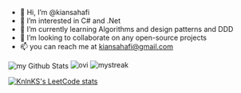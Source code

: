 - 👋 Hi, I’m @kiansahafi
- 👀 I’m interested in C# and .Net
- 🌱 I’m currently learning Algorithms and design patterns and DDD
- 💞️ I’m looking to collaborate on any open-source projects
- 📫 you can reach me at kiansahafi@gmail.com


<img align="center" src="https://github-readme-stats.vercel.app/api?username=kiansahafi&include_all_commits=true&count_private=true&show_icons=true&line_height=20&title_color=2B5BBD&icon_color=1124BB&text_color=A1A1A1&bg_color=0,000000,130F40" alt="my Github Stats"/>

<img src="https://github-readme-stats.vercel.app/api/top-langs?username=kiansahafi&show_icons=true&locale=en&layout=compact&theme=chartreuse-dark" alt="ovi" />

<img src="https://github-readme-streak-stats.herokuapp.com/?user=kiansahafi&theme=tokyonight" alt="mystreak"/>

[![KnlnKS's LeetCode stats](https://leetcode-stats-six.vercel.app/api?username=kiansahafi)](https://github.com/kiansahafi/github-readme)

